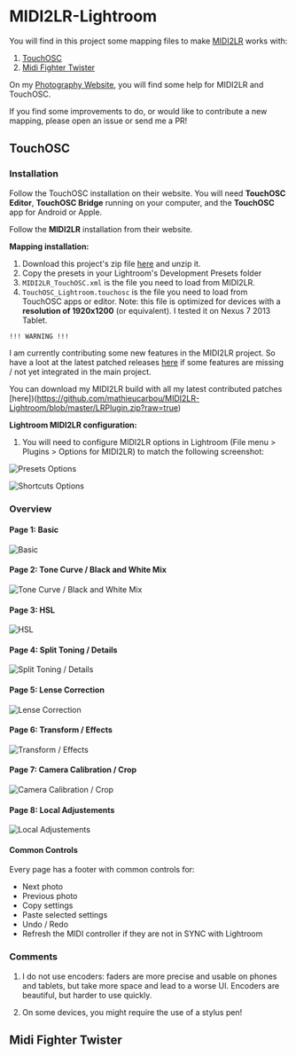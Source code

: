 # MIDI2LR-Lightroom

You will find in this project some mapping files to make [MIDI2LR](http://rsjaffe.github.io/MIDI2LR/) works with:

1. [TouchOSC](http://hexler.net/software/touchosc-android)
2. [Midi Fighter Twister](https://store.djtechtools.com/products/midi-fighter-twister)

On my [Photography Website](http://www.mathieu.photography/Photos/Portfolio/Projets/MIDi2LR-Lightroom-Mappings), you will find some help for MIDI2LR and TouchOSC.

If you find some improvements to do, or would like to contribute a new mapping, please open an issue or send me a PR!

## TouchOSC

### Installation

Follow the TouchOSC installation on their website. You will need __TouchOSC Editor__, __TouchOSC Bridge__ running on your computer, and the __TouchOSC__ app for Android or Apple.

Follow the __MIDI2LR__ installation from their website.

__Mapping installation:__

1. Download this project's zip file [here](https://github.com/mathieucarbou/Lightroom_MIDI2LR/archive/master.zip) and unzip it.
2. Copy the presets in your Lightroom's Development Presets folder
3. `MIDI2LR_TouchOSC.xml` is the file you need to load from MIDI2LR.
4. `TouchOSC_Lightroom.touchosc` is the file you need to load from TouchOSC apps or editor. Note: this file is optimized for devices with a __resolution of 1920x1200__ (or equivalent). I tested it on Nexus 7 2013 Tablet.

`!!! WARNING !!!`

I am currently contributing some new features in the MIDI2LR project. So have a loot at the latest patched releases [here](https://github.com/mathieucarbou/MIDI2LR/releases/) if some features are missing / not yet integrated in the main project.

You can download my MIDI2LR build with all my latest contributed patches [here])(https://github.com/mathieucarbou/MIDI2LR-Lightroom/blob/master/LRPlugin.zip?raw=true)

__Lightroom MIDI2LR configuration:__

1. You will need to configure MIDI2LR options in Lightroom (File menu > Plugins > Options for MIDI2LR) to match the following screenshot:

![Presets Options](https://raw.githubusercontent.com/mathieucarbou/Lightroom_MIDI2LR/master/TouchOSC/Screenshots/MIDI2LR%20options%20presets.png)

![Shortcuts Options](https://raw.githubusercontent.com/mathieucarbou/Lightroom_MIDI2LR/master/TouchOSC/Screenshots/MIDI2LR%20options%20shortcuts.png)

### Overview

#### Page 1: Basic

![Basic](https://raw.githubusercontent.com/mathieucarbou/Lightroom_MIDI2LR/master/TouchOSC/Screenshots/TouchOSC%20Page%201.png)

#### Page 2: Tone Curve / Black and White Mix

![Tone Curve / Black and White Mix](https://raw.githubusercontent.com/mathieucarbou/Lightroom_MIDI2LR/master/TouchOSC/Screenshots/TouchOSC%20Page%202.png)

#### Page 3: HSL

![HSL](https://raw.githubusercontent.com/mathieucarbou/Lightroom_MIDI2LR/master/TouchOSC/Screenshots/TouchOSC%20Page%203.png)

#### Page 4: Split Toning / Details

![Split Toning / Details](https://raw.githubusercontent.com/mathieucarbou/Lightroom_MIDI2LR/master/TouchOSC/Screenshots/TouchOSC%20Page%204.png)

#### Page 5: Lense Correction

![Lense Correction](https://raw.githubusercontent.com/mathieucarbou/Lightroom_MIDI2LR/master/TouchOSC/Screenshots/TouchOSC%20Page%205.png)

#### Page 6: Transform / Effects

![Transform / Effects](https://raw.githubusercontent.com/mathieucarbou/Lightroom_MIDI2LR/master/TouchOSC/Screenshots/TouchOSC%20Page%206.png)

#### Page 7: Camera Calibration / Crop

![Camera Calibration / Crop](https://raw.githubusercontent.com/mathieucarbou/Lightroom_MIDI2LR/master/TouchOSC/Screenshots/TouchOSC%20Page%207.png)

#### Page 8: Local Adjustements

![Local Adjustements](https://raw.githubusercontent.com/mathieucarbou/Lightroom_MIDI2LR/master/TouchOSC/Screenshots/TouchOSC%20Page%208.png)

#### Common Controls

Every page has a footer with common controls for:

- Next photo
- Previous photo
- Copy settings
- Paste selected settings
- Undo / Redo
- Refresh the MIDI controller if they are not in SYNC with Lightroom

### Comments

1. I do not use encoders: faders are more precise and usable on phones and tablets, but take more space and lead to a worse UI. Encoders are beautiful, but harder to use quickly.

2. On some devices, you might require the use of a stylus pen!

## Midi Fighter Twister
